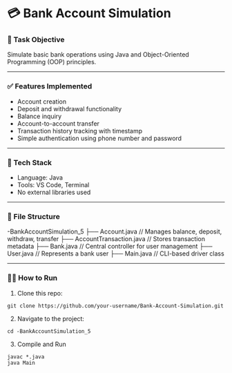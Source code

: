 # 💳 Bank Account Simulation

### 📌 Task Objective
Simulate basic bank operations using Java and Object-Oriented Programming (OOP) principles.

---

### ✅ Features Implemented
- Account creation
- Deposit and withdrawal functionality
- Balance inquiry
- Account-to-account transfer
- Transaction history tracking with timestamp
- Simple authentication using phone number and password

---

### 🧠 Tech Stack
- Language: Java
- Tools: VS Code, Terminal
- No external libraries used

---

### 📁 File Structure
-BankAccountSimulation_5
├── Account.java // Manages balance, deposit, withdraw, transfer
├── AccountTransaction.java // Stores transaction metadata
├── Bank.java // Central controller for user management
├── User.java // Represents a bank user
├── Main.java // CLI-based driver class



---

### 🏃‍♂️ How to Run
1. Clone this repo:
```
git clone https://github.com/your-username/Bank-Account-Simulation.git
```
2. Navigate to the project:
```
cd -BankAccountSimulation_5
```
3. Compile and Run
```
javac *.java
java Main
```
